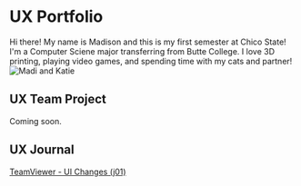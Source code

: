 # UX Portfolio

Hi there! My name is Madison and this is my first semester at Chico State! I'm a Computer Sciene major transferring from Butte College. I love 3D printing, playing video games, and spending time with my cats and partner!
![Madi and Katie](../assets/MadiAndKatie.png "Madi and Katie")

## UX Team Project

Coming soon.

## UX Journal

[TeamViewer - UI Changes (j01)](j01/)
